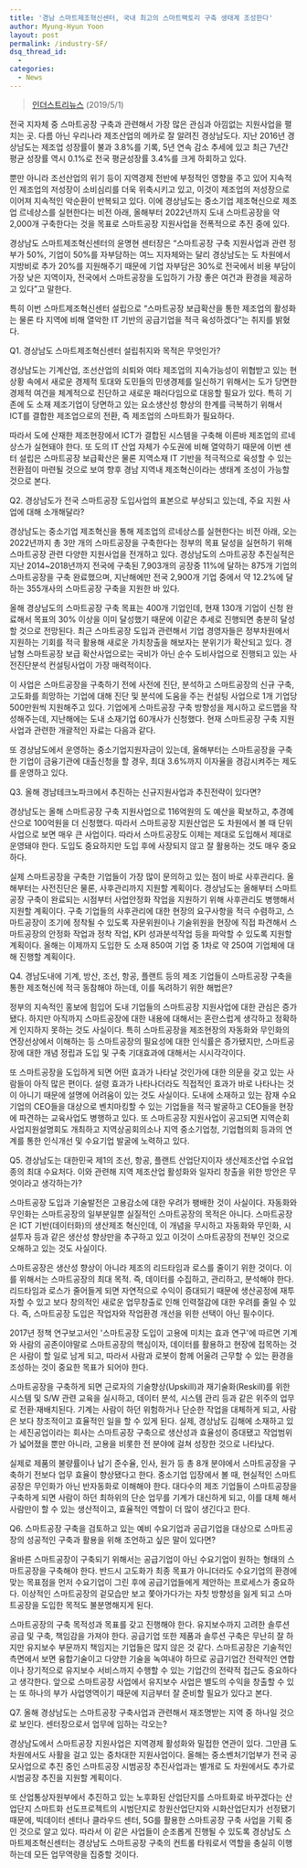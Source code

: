 ```yaml
---
title: '경남 스마트제조혁신센터, 국내 최고의 스마트팩토리 구축 생태계 조성한다'
author: Myung-Hyun Yoon
layout: post
permalink: /industry-SF/
dsq_thread_id:
  - 
categories:
  - News
---
```


> [인더스트리뉴스](http://www.industrynews.co.kr/news/articleView.html?idxno=31636) (2019/5/1)

전국 지자체 중 스마트공장 구축과 관련해서 가장 많은 관심과 아낌없는 지원사업을 펼치는 곳. 다름 아닌 우리나라 제조산업의 메카로 잘 알려진 경상남도다. <!--more-->
지난 2016년 경상남도는 제조업 성장률이 불과 3.8%를 기록, 5년 연속 감소 추세에 있고 최근 7년간 평균 성장률 역시 0.1%로 전국 평균성장률 3.4%를 크게 하회하고 있다.

뿐만 아니라 조선산업의 위기 등이 지역경제 전반에 부정적인 영향을 주고 있어 지속적인 제조업의 저성장이 소비심리를 더욱 위축시키고 있고, 
이것이 제조업의 저성장으로 이어져 지속적인 악순환이 반복되고 있다. 
이에 경상남도는 중소기업 제조혁신으로 제조업 르네상스를 실현한다는 비전 아래, 올해부터 2022년까지 도내 스마트공장을 약 2,000개 구축한다는 것을 목표로 
스마트공장 지원사업을 전폭적으로 추진 중에 있다.

경상남도 스마트제조혁신센터의 윤명현 센터장은 “스마트공장 구축 지원사업과 관련 정부가 50%, 기업이 50%를 자부담하는 여느 지자체와는 달리 
경상남도는 도 차원에서 지방비로 추가 20%를 지원해주기 때문에 기업 자부담은 30%로 전국에서 비용 부담이 가장 낮은 지역이자, 
전국에서 스마트공장을 도입하기 가장 좋은 여건과 환경을 제공하고 있다”고 말한다.

특히 이번 스마트제조혁신센터 설립으로 “스마트공장 보급확산을 통한 제조업의 활성화는 물론 타 지역에 비해 열악한 IT 기반의 공급기업을 적극 육성하겠다”는 취지를 밝혔다.

Q1. 경상남도 스마트제조혁신센터 설립취지와 목적은 무엇인가? 

경상남도는 기계산업, 조선산업의 쇠퇴와 여타 제조업의 지속가능성이 위협받고 있는 현 상황 속에서 새로운 경제적 토대와 도민들의 민생경제를 일신하기 위해서는 
도가 당면한 경제적 여건을 체계적으로 진단하고 새로운 패러다임으로 대응할 필요가 있다. 
특히 기존에 도 소재 제조기업이 당면하고 있는 요소생산성 향상의 한계를 극복하기 위해서 ICT를 결합한 제조업으로의 전환, 즉 제조업의 스마트화가 필요하다.

따라서 도에 산재한 제조현장에서 ICT가 결합된 시스템을 구축해 이른바 제조업의 르네상스가 실현돼야 한다. 
또 도의 IT 산업 자체가 수도권에 비해 열악하기 때문에 이번 센터 설립은 스마트공장 보급확산은 물론 지역소재 IT 기반을 적극적으로 육성할 수 있는 
전환점이 마련될 것으로 보여 향후 경남 지역내 제조혁신이라는 생태계 조성이 가능할 것으로 본다.

Q2. 경상남도가 전국 스마트공장 도입사업의 표본으로 부상되고 있는데, 주요 지원 사업에 대해 소개해달라? 

경상남도는 중소기업 제조혁신을 통해 제조업의 르네상스를 실현한다는 비전 아래, 오는 2022년까지 총 3만 개의 스마트공장을 구축한다는 정부의 목표 달성을 실현하기 위해 
스마트공장 관련 다양한 지원사업을 전개하고 있다. 
경상남도의 스마트공장 추진실적은 지난 2014~2018년까지 전국에 구축된 7,903개의 공장중 11%에 달하는 875개 기업의 스마트공장을 구축 완료했으며, 
지난해에만 전국 2,900개 기업 중에서 약 12.2%에 달하는 355개사의 스마트공장 구축을 지원한 바 있다.

올해 경상남도의 스마트공장 구축 목표는 400개 기업인데, 현재 130개 기업이 신청 완료해서 목표의 30% 이상을 이미 달성했기 때문에 이같은 추세로 진행되면 충분히 달성할 것으로 전망된다. 
최근 스마트공장 도입과 관련해서 기업 경영자들은 정부차원에서 지원하는 기회를 적극 활용해 새로운 가치창출을 해보자는 분위기가 확산되고 있다. 
경남형 스마트공장 보급 확산사업으로는 국비가 아닌 순수 도비사업으로 진행되고 있는 사전진단분석 컨설팅사업이 가장 매력적이다.

이 사업은 스마트공장을 구축하기 전에 사전에 진단, 분석하고 스마트공장의 신규 구축, 고도화를 희망하는 기업에 대해 진단 및 분석에 도움을 주는 컨설팅 사업으로 
1개 기업당 500만원씩 지원해주고 있다. 기업에게 스마트공장 구축 방향성을 제시하고 로드맵을 작성해주는데, 지난해에는 도내 소재기업 60개사가 신청했다. 
현재 스마트공장 구축 지원사업과 관련한 개괄적인 자료는 다음과 같다.

또 경상남도에서 운영하는 중소기업지원자금이 있는데, 올해부터는 스마트공장을 구축한 기업이 금융기관에 대출신청을 할 경우, 최대 3.6%까지 이자율을 경감시켜주는 제도를 운영하고 있다.

Q3. 올해 경남테크노파크에서 추진하는 신규지원사업과 추진전략이 있다면?

경상남도는 올해 스마트공장 구축 지원사업으로 116억원의 도 예산을 확보하고, 추경예산으로 100억원을 더 신청했다. 
따라서 스마트공장 지원산업은 도 차원에서 볼 때 단위 사업으로 보면 매우 큰 사업이다. 따라서 스마트공장도 이제는 제대로 도입해서 제대로 운영돼야 한다. 
도입도 중요하지만 도입 후에 사장되지 않고 잘 활용하는 것도 매우 중요하다.

실제 스마트공장을 구축한 기업들이 가장 많이 문의하고 있는 점이 바로 사후관리다. 
올해부터는 사전진단은 물론, 사후관리까지 지원할 계획이다. 경상남도는 올해부터 스마트공장 구축이 완료되는 시점부터 사업안정화 작업을 지원하기 위해 사후관리도 병행해서 지원할 계획이다. 
구축 기업들의 사후관리에 대한 현장의 요구사항을 적극 수렴하고, 스마트공장이 조기에 정착될 수 있도록 자문위원이나 기술위원을 현장에 직접 파견해서 스마트공장의 안정화 작업과 정착 작업, 
KPI 성과분석작업 등을 파악할 수 있도록 지원할 계획이다. 올해는 이제까지 도입한 도 소재 850여 기업 중 1차로 약 250여 기업체에 대해 진행할 계획이다.

Q4. 경남도내에 기계, 방산, 조선, 항공, 플랜트 등의 제조 기업들이 스마트공장 구축을 통한 제조혁신에 적극 동참해야 하는데, 이를 독려하기 위한 해법은? 

정부의 지속적인 홍보에 힘입어 도내 기업들의 스마트공장 지원사업에 대한 관심은 증가됐다. 
하지만 아직까지 스마트공장에 대한 내용에 대해서는 혼란스럽게 생각하고 정확하게 인지하지 못하는 것도 사실이다. 
특히 스마트공장을 제조현장의 자동화와 무인화의 연장선상에서 이해하는 등 스마트공장의 필요성에 대한 인식률은 증가됐지만, 
스마트공장에 대한 개념 정립과 도입 및 구축 기대효과에 대해서는 시시각각이다.

또 스마트공장을 도입하게 되면 어떤 효과가 나타날 것인가에 대한 의문을 갖고 있는 사람들이 아직 많은 편이다. 
설령 효과가 나타나더라도 직접적인 효과가 바로 나타나는 것이 아니기 때문에 설명에 어려움이 있는 것도 사실이다. 
도내에 소재하고 있는 잠재 수요기업의 CEO들을 대상으로 벤치마킹할 수 있는 기업들을 적극 발굴하고 CEO들을 현장에 파견하는 교육사업도 병행하고 있다. 
또 스마트공장 지원사업이 공고되면 지역순회 사업지원설명회도 개최하고 지역상공회의소나 지역 중소기업청, 기업협의회 등과의 연계를 통한 인식개선 및 수요기업 발굴에 노력하고 있다.

Q5. 경상남도는 대한민국 제1의 조선, 항공, 플랜트 산업단지이자 생산제조산업 수요업종의 최대 수요처다. 이와 관련해 지역 제조산업 활성화와 일자리 창출을 위한 방안은 무엇이라고 생각하는가?

스마트공장 도입과 기술발전은 고용감소에 대한 우려가 팽배한 것이 사실이다. 자동화와 무인화는 스마트공장의 일부분일뿐 실질적인 스마트공장의 목적은 아니다. 
스마트공장은 ICT 기반(데이터화)의 생산제조 혁신인데, 이 개념을 무시하고 자동화와 무인화, 시설투자 등과 같은 생산성 향상만을 추구하고 있고 
이것이 스마트공장의 전부인 것으로 오해하고 있는 것도 사실이다.

스마트공장은 생산성 향상이 아니라 제조의 리드타임과 로스를 줄이기 위한 것이다. 이를 위해서는 스마트공장의 최대 목적. 즉, 데이터를 수집하고, 관리하고, 분석해야 한다. 
리드타임과 로스가 줄어들게 되면 자연적으로 수익이 증대되기 때문에 생산공정에 재투자할 수 있고 보다 창의적인 새로운 업무창출로 인해 인력절감에 대한 우려를 줄일 수 있다. 
즉, 스마트공장 도입은 작업자와 작업환경 개선을 위한 선택이 아닌 필수이다.

2017년 정책 연구보고서인 '스마트공장 도입이 고용에 미치는 효과 연구'에 따르면 기계와 사람의 공존이야말로 스마트공장의 핵심이자, 
데이터를 활용하고 현장에 접목하는 것은 사람이 할 일로 남게 되고, 따라서 사람과 로봇이 함께 어울려 근무할 수 있는 환경을 조성하는 것이 중요한 목표가 되어야 한다.

스마트공장을 구축하게 되면 근로자의 기술향상(Upskill)과 재기술화(Reskill)를 위한 시스템 및 S/W 관련 교육을 실시하고, 데이터 분석, 시스템 관리 등과 같은 위주의 업무로 전환·재배치된다. 
기계는 사람이 하던 위험하거나 단순한 작업을 대체하게 되고, 사람은 보다 창조적이고 효율적인 일을 할 수 있게 된다. 실제, 경상남도 김해에 소재하고 있는 세진공업이라는 회사는 
스마트공장 구축으로 생산성과 효율성이 증대됐고 작업범위가 넓어졌을 뿐만 아니라, 고용을 비롯한 전 분야에 걸쳐 성장한 것으로 나타났다.

실제로 제품의 불량률이나 납기 준수율, 인사, 원가 등 총 8개 분야에서 스마트공장을 구축하기 전보다 업무 효율이 향상됐다고 한다. 
중소기업 입장에서 볼 때, 현실적인 스마트공장은 무인화가 아닌 반자동화로 이해해야 한다. 
대다수의 제조 기업들이 스마트공장을 구축하게 되면 사람이 하던 최하위의 단순 업무를 기계가 대신하게 되고, 이를 대체 해서 사람만이 할 수 있는 생산적이고, 효율적인 역할이 더 많이 생긴다고 한다.

Q6. 스마트공장 구축을 검토하고 있는 예비 수요기업과 공급기업을 대상으로 스마트공장의 성공적인 구축과 활용을 위해 조언하고 싶은 말이 있다면?

올바른 스마트공장이 구축되기 위해서는 공급기업이 아닌 수요기업이 원하는 형태의 스마트공장을 구축해야 한다. 
반드시 고도화가 최종 목표가 아니더라도 수요기업의 환경에 맞는 목표점을 먼저 수요기업이 그린 후에 공급기업들에게 제안하는 프로세스가 중요하다. 
이상적인 스마트공장의 겉모습만 보고 쫓아가다가는 자칫 방향성을 잃게 되고 스마트공장을 도입한 목적도 불분명해지게 된다.

스마트공장의 구축 목적성과 목표를 갖고 진행해야 한다. 유지보수까지 고려한 솔루션 공급 및 구축, 책임감을 가져야 한다. 
공급기업 또한 제품과 솔루션 구축은 무난히 잘 하지만 유지보수 부문까지 책임지는 기업들은 많지 않은 것 같다. 
스마트공장은 기술적인 측면에서 보면 융합기술이고 다양한 기술을 녹여내야 하므로 공급기업간 전략적인 연합이나 장기적으로 유지보수 서비스까지 수행할 수 있는 
기업간의 전략적 접근도 중요하다고 생각한다. 앞으로 스마트공장 사업에서 유지보수 사업은 별도의 수익을 창출할 수 있는 또 하나의 부가 사업영역이기 때문에 지금부터 잘 준비할 필요가 있다고 본다.

Q7. 올해 경상남도는 스마트공장 구축사업과 관련해서 재조명받는 지역 중 하나일 것으로 보인다. 센터장으로서 업무에 임하는 각오는? 

경상남도에서 스마트공장 지원사업은 지역경제 활성화와 밀접한 연관이 있다. 그만큼 도 차원에서도 사활을 걸고 있는 중차대한 지원사업이다. 
올해는 중소벤처기업부가 전국 공모사업으로 추진 중인 스마트공장 시범공장 추진사업과는 별개로 도 차원에서도 추가로 시범공장 추진을 지원할 계획이다.

또 산업통상자원부에서 추진하고 있는 노후화된 산업단지를 스마트화로 바꾸겠다는 산업단지 스마트화 선도프로젝트의 시범단지로 창원산업단지와 시화산업단지가 선정됐기 때문에, 
빅데이터 센터나 클라우드 센터, 5G를 활용한 스마트공장 구축 사업을 기획 중인 것으로 알고 있다. 따라서 이 같은 사업들이 순조롭게 진행될 수 있도록 경상남도 스마트제조혁신센터는 
경상남도 스마트공장 구축의 컨트롤 타워로서 역할을 충실히 이행하는데 모든 업무역량을 집중할 것이다.
